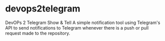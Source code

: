 # devops2telegram
DevOPs 2 Telegram Show &amp; Tell
A simple notification tool using Telegram's API to send notifications to Telegram whenever there is a push or pull request made to the repository. 
